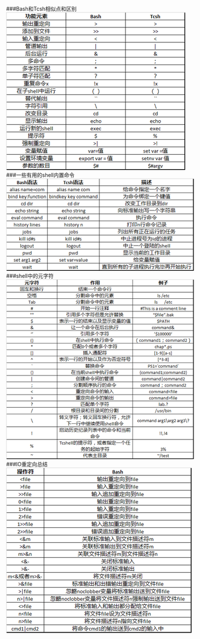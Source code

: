###Bash和Tcsh相似点和区别
![对比](pic/bash与tcsh对比.png)
###一些有用的shell内置命令
![对比](pic/常用的内置shell命令.png)
###shell中的元字符
![对比](pic/shell中的元字符.png)
###IO重定向总结
![io重定向.png](pic/io重定向.png)
